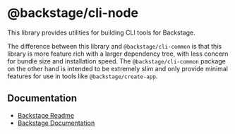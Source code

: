 # @backstage/cli-node

This library provides utilities for building CLI tools for Backstage.

The difference between this library and `@backstage/cli-common` is that this library is more feature rich with a larger dependency tree, with less concern for bundle size and installation speed. The `@backstage/cli-common` package on the other hand is intended to be extremely slim and only provide minimal features for use in tools like `@backstage/create-app`.

## Documentation

- [Backstage Readme](https://github.com/backstage/backstage/blob/master/README.md)
- [Backstage Documentation](https://backstage.io/docs)
